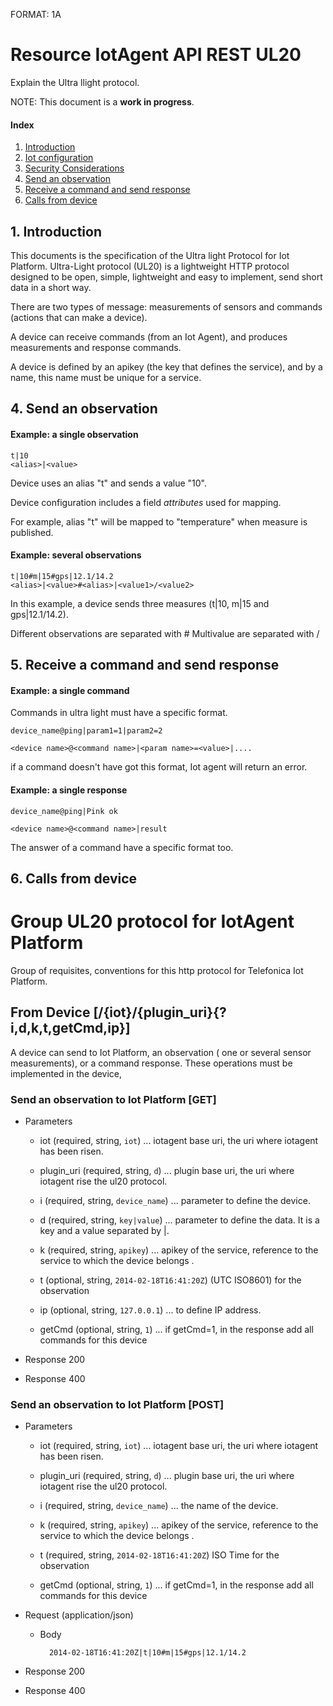 FORMAT: 1A

# Resource IotAgent API REST UL20
Explain the Ultra llight protocol.

NOTE: This document is a **work in progress**.


#### Index
1. [Introduction](#def-introduction)
2. [Iot configuration](deploy.md#def-storage)
3. [Security Considerations](deploy.md#def-security)
4. [Send an observation](#def-observation)
5. [Receive a command and send response](#def-command)
6. [Calls from device](#def-API_ul20)

<a name="def-introduction"></a>
## 1. Introduction
This documents is the specification of the Ultra light Protocol for Iot Platform.
Ultra-Light protocol (UL20) is a lightweight HTTP protocol designed to be open, simple, lightweight and easy to implement, send short data in a short way.

There are two types of message: measurements of sensors and commands (actions that can make a device).

A device can receive commands (from an Iot Agent), and produces measurements and response commands.

A device is defined by an apikey (the key that defines the service),
and by a name, this name must be unique for a service.


<a name="def-observation"></a>
## 4. Send an observation

#### Example: a single observation

    t|10
    <alias>|<value>

Device uses an alias "t"  and sends a value "10".

Device configuration includes a field _attributes_ used for mapping.

For example, alias "t" will be mapped to "temperature" when measure is published.

#### Example: several observations

    t|10#m|15#gps|12.1/14.2
    <alias>|<value>#<alias>|<value1>/<value2>

In this example, a device sends three measures (t|10, m|15 and gps|12.1/14.2).

Different observations are separated with #
Multivalue are separated with /

<a name="def-command"></a>
## 5. Receive a command and send response

#### Example: a single command

Commands in ultra light must have a specific format.

    device_name@ping|param1=1|param2=2

    <device name>@<command name>|<param name>=<value>|....

  if a command doesn't have got this format, Iot agent will return an error.

#### Example: a single response

    device_name@ping|Pink ok

    <device name>@<command name>|result

   The answer of a command have a specific format too.


<a name="def-API_ul20"></a>
## 6. Calls from device

# Group UL20 protocol for IotAgent Platform
Group of  requisites, conventions for this http protocol for Telefonica Iot Platform.

## From Device [/{iot}/{plugin_uri}{?i,d,k,t,getCmd,ip}]
A device can send to Iot Platform, an observation ( one or several sensor measurements), or a command response.
These operations must be implemented in the device,

### Send an observation to Iot Platform [GET]

+ Parameters

    + iot (required, string, `iot`) ... iotagent base uri, the uri where iotagent has been risen.

    + plugin_uri (required, string, `d`) ... plugin base uri, the uri where iotagent rise the ul20 protocol.

    + i (required, string, `device_name`) ... parameter to define the device.

    + d (required, string, `key|value`) ... parameter to define the data. It is a key and a value separated by |.

    + k (required, string, `apikey`) ... apikey of the service, reference to the service to which the device belongs .

    + t (optional, string, `2014-02-18T16:41:20Z`)   (UTC ISO8601) for the observation

    + ip (optional, string, `127.0.0.1`) ...   to define IP address.

    + getCmd (optional, string, `1`) ... if getCmd=1, in the response add all commands for this device

+ Response 200

+ Response 400

### Send an observation to Iot Platform [POST]

+ Parameters

    + iot (required, string, `iot`) ... iotagent base uri, the uri where iotagent has been risen.

    + plugin_uri (required, string, `d`) ... plugin base uri, the uri where iotagent rise the ul20 protocol.

    + i (required, string, `device_name`) ... the name of the device.

    + k (required, string, `apikey`) ... apikey of the service, reference to the service to which the device belongs .

    + t (required, string, `2014-02-18T16:41:20Z`)   ISO Time for the observation

    + getCmd (optional, string, `1`) ... if getCmd=1, in the response add all commands for this device

+ Request (application/json)

    + Body

            2014-02-18T16:41:20Z|t|10#m|15#gps|12.1/14.2

+ Response 200

+ Response 400

